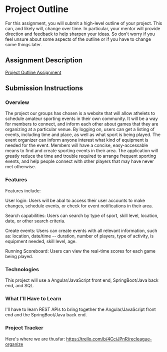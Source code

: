 # Project Outline
For this assignment, you will submit a high-level outline of your project. This can, and likely will, change over time. In particular, your mentor will provide direction and feedback to help sharpen your ideas. So don't worry if you feel unsure about some aspects of the outline or if you have to change some things later.

## Assignment Description
[Project Outline Assignment](https://education.launchcode.org/liftoff/modules/assignments/project-outline)

## Submission Instructions

### Overview

The project our groups has chosen is a website that will allow athelets to schedule amateur sporting events in their own community. It will be a way for members to connect, and inform each other about games that they are organizing at a particular venue. By logging on, users can get a listing of events, including time and place, as well as what sport is being played. The event organizer can inform anyone interest what kind of equipment is needed for the event. 
   Members will have a concise, easy-accessable means to find and create sporting events in their area. The application will greatly reduce the time and trouble required to arrange frequent sporting events, and help people connect with other players that may have never met otherwise.
   
   
### Features

Features include:

 User login:
 Users will be abal to access their user accounts to make changes, schedule events, or check for event notifications in their area. 

 Search capabilities:
 Users can search by type of sport, skill level, location, date, or other search criteria. 

 Create events:
 Users can create events with all relevant information, such as:
 location, date/time -- duration, number of players, type of activity, is equipment needed, skill level, age.

 Running Scoreboard: 
 Users can view the real-time scores for each game being played.
 
 
### Technologies

 This project will use a Angular/JavaScript front end, SpringBoot/Java back end, and SQL. 


### What I'll Have to Learn

I'll have to learn REST APIs  to bring together the Angular/JavaScript front end and the SpringBoot/Java back end.


### Project Tracker

Here's where we are thusfar:
 https://trello.com/b/4CciJPnR/recleague-organize
